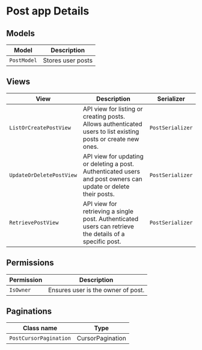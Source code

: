 # Post app Details

## Models

| Model        | Description                            |
|--------------|----------------------------------------|
| `PostModel` | Stores user posts    |

## Views

| View                  | Description                                                | Serializer                |
|-----------------------|------------------------------------------------------------|---------------------------|
| `ListOrCreatePostView`   | API view for listing or creating posts. Allows authenticated users to list existing posts or create new ones. | `PostSerializer`   |
| `UpdateOrDeletePostView` | API view for updating or deleting a post. Authenticated users and post owners can update or delete their posts. | `PostSerializer`           |
| `RetrievePostView`      | API view for retrieving a single post. Authenticated users can retrieve the details of a specific post. | `PostSerializer`           |


## Permissions

| Permission          | Description                                        |
|---------------------|----------------------------------------------------|
| `IsOwner`             | Ensures user is the owner of post.|

## Paginations

| Class name          | Type                                     |
|---------------------|----------------------------------------------------|
| `PostCursorPagination` | CursorPagination |

